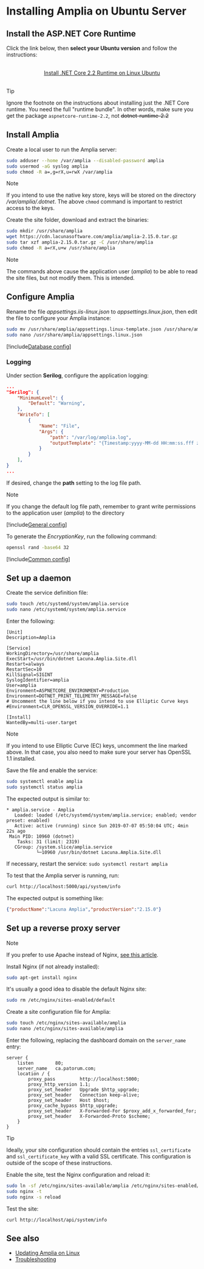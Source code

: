 ﻿# Installing Amplia on Ubuntu Server

<!-- https://docs.microsoft.com/en-us/aspnet/core/host-and-deploy/linux-nginx?view=aspnetcore-2.2 -->

## Install the ASP.NET Core Runtime

Click the link below, then **select your Ubuntu version** and follow the instructions:

<br />
<center>
<a href="https://dotnet.microsoft.com/download/linux-package-manager/ubuntu18-04/runtime-2.2.5" target="_blank">Install .NET Core 2.2 Runtime on Linux Ubuntu</a>
</center>
<br />

> [!TIP]
> Ignore the footnote on the instructions about installing just the .NET Core runtime. You need the full "runtime bundle". In other words, make sure you get the package `aspnetcore-runtime-2.2`, not ~~dotnet-runtime-2.2~~

## Install Amplia

Create a local user to run the Amplia server:

```sh
sudo adduser --home /var/amplia --disabled-password amplia
sudo usermod -aG syslog amplia
sudo chmod -R a=,g=rX,u=rwX /var/amplia
```

> [!NOTE]
> If you intend to use the native key store, keys will be stored on the directory */var/amplia/.dotnet*. The above `chmod` command is important to restrict access to the keys.

Create the site folder, download and extract the binaries:

```sh
sudo mkdir /usr/share/amplia
wget https://cdn.lacunasoftware.com/amplia/amplia-2.15.0.tar.gz
sudo tar xzf amplia-2.15.0.tar.gz -C /usr/share/amplia
sudo chmod -R a=rX,u+w /usr/share/amplia
```

> [!NOTE]
> The commands above cause the application user (*amplia*) to be able to read the site files, but not modify them. This is intended.

## Configure Amplia

Rename the file *appsettings.iis-linux.json* to *appsettings.linux.json*, then edit the file to configure your Amplia instance:

```sh
sudo mv /usr/share/amplia/appsettings.linux-template.json /usr/share/amplia/appsettings.linux.json
sudo nano /usr/share/amplia/appsettings.linux.json
```

[!include[Database config](../includes/database-config.md)]

### Logging

Under section **Serilog**, configure the application logging:

```json
...
"Serilog": {
	"MinimumLevel": {
		"Default": "Warning",
	},
	"WriteTo": [
		{
			"Name": "File",
			"Args": {
				"path": "/var/log/amplia.log",
				"outputTemplate": "{Timestamp:yyyy-MM-dd HH:mm:ss.fff zzz} [{Level:u3}] [{SourceContext}] {Message:lj}{NewLine}{Exception}",
			}
		}
	],
}
...
```

If desired, change the **path** setting to the log file path.

> [!NOTE]
> If you change the default log file path, remember to grant write permissions to the application user (*amplia*) to the directory

[!include[General config](../includes/general-config.md)]

To generate the *EncryptionKey*, run the following command:

```sh
openssl rand -base64 32
```

[!include[Common config](../includes/common-config.md)]

## Set up a daemon

Create the service definition file:

```sh
sudo touch /etc/systemd/system/amplia.service
sudo nano /etc/systemd/system/amplia.service
```

Enter the following:

```
[Unit]
Description=Amplia

[Service]
WorkingDirectory=/usr/share/amplia
ExecStart=/usr/bin/dotnet Lacuna.Amplia.Site.dll
Restart=always
RestartSec=10
KillSignal=SIGINT
SyslogIdentifier=amplia
User=amplia
Environment=ASPNETCORE_ENVIRONMENT=Production
Environment=DOTNET_PRINT_TELEMETRY_MESSAGE=false
# Uncomment the line below if you intend to use Elliptic Curve keys
#Environment=CLR_OPENSSL_VERSION_OVERRIDE=1.1

[Install]
WantedBy=multi-user.target
```

> [!NOTE]
> If you intend to use Elliptic Curve (EC) keys, uncomment the line marked above. In that case, you also need to make sure your server has OpenSSL 1.1 installed.

Save the file and enable the service:

```sh
sudo systemctl enable amplia
sudo systemctl status amplia
```

The expected output is similar to:

```
* amplia.service - Amplia
   Loaded: loaded (/etc/systemd/system/amplia.service; enabled; vendor preset: enabled)
   Active: active (running) since Sun 2019-07-07 05:50:04 UTC; 4min 22s ago
 Main PID: 10960 (dotnet)
    Tasks: 31 (limit: 2319)
   CGroup: /system.slice/amplia.service
           └─10960 /usr/bin/dotnet Lacuna.Amplia.Site.dll
```

If necessary, restart the service: `sudo systemctl restart amplia`

To test that the Amplia server is running, run:

```sh
curl http://localhost:5000/api/system/info
```

The expected output is something like:

```json
{"productName":"Lacuna Amplia","productVersion":"2.15.0"}
```

## Set up a reverse proxy server

> [!NOTE]
> If you prefer to use Apache instead of Nginx, [see this article](https://docs.microsoft.com/en-us/aspnet/core/host-and-deploy/linux-apache?view=aspnetcore-2.2#configure-apache).

Install Nginx (if not already installed):

```sh
sudo apt-get install nginx
```

It's usually a good idea to disable the default Nginx site: 

```sh
sudo rm /etc/nginx/sites-enabled/default
```

Create a site configuration file for Amplia:

```sh
sudo touch /etc/nginx/sites-available/amplia
sudo nano /etc/nginx/sites-available/amplia
```

Enter the following, replacing the dashboard domain on the `server_name` entry:

```nginx
server {
    listen        80;
    server_name   ca.patorum.com;
    location / {
        proxy_pass         http://localhost:5000;
        proxy_http_version 1.1;
        proxy_set_header   Upgrade $http_upgrade;
        proxy_set_header   Connection keep-alive;
        proxy_set_header   Host $host;
        proxy_cache_bypass $http_upgrade;
        proxy_set_header   X-Forwarded-For $proxy_add_x_forwarded_for;
        proxy_set_header   X-Forwarded-Proto $scheme;
    }
}
```

> [!TIP]
> Ideally, your site configuration should contain the entries `ssl_certificate` and `ssl_certificate_key` with a valid SSL certificate. This configuration is outside of the scope of these instructions.

Enable the site, test the Nginx configuration and reload it:

```sh
sudo ln -sf /etc/nginx/sites-available/amplia /etc/nginx/sites-enabled/amplia
sudo nginx -t
sudo nginx -s reload
```

Test the site:

```
curl http://localhost/api/system/info
```

## See also

* [Updating Amplia on Linux](update.md)
* [Troubleshooting](troubleshoot/index.md)
